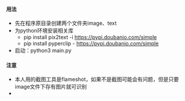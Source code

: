 #### 用法
- 先在程序原目录创建两个文件夹image、text
- 为python环境安装相关库
    - pip install pix2text -i https://pypi.doubanio.com/simple
    - pip install pyperclip - https://pypi.doubanio.com/simple
- 启动：python3 main.py
#### 注意
- 本人用的截图工具是flameshot，如果不是截图可能会有问题，但是只要image文件下存有图片就可识别
- 